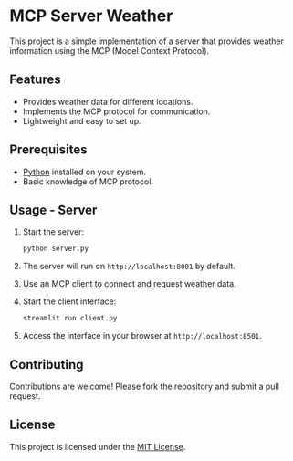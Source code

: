 # MCP Server Weather
 
This project is a simple implementation of a server that provides weather information using the MCP (Model Context Protocol).
 
## Features
 
- Provides weather data for different locations.
- Implements the MCP protocol for communication.
- Lightweight and easy to set up.
 
## Prerequisites
 
- [Python](https://www.python.org/) installed on your system.
- Basic knowledge of MCP protocol.
 
## Usage - Server
 
1. Start the server:
    ```bash
    python server.py
    ```
2. The server will run on `http://localhost:8001` by default.
 
3. Use an MCP client to connect and request weather data.
 
4. Start the client interface:
    ```bash
    streamlit run client.py
    ```
5. Access the interface in your browser at `http://localhost:8501`.
 
## Contributing
 
Contributions are welcome! Please fork the repository and submit a pull request.
 
## License
 
This project is licensed under the [MIT License](LICENSE).
